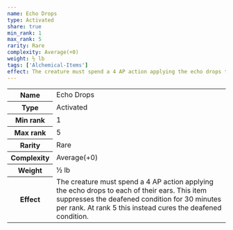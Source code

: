 ```yaml
---
name: Echo Drops
type: Activated
share: true
min_rank: 1
max_rank: 5
rarity: Rare
complexity: Average(+0)
weight: ½ lb
tags: ['Alchemical-Items']
effect: The creature must spend a 4 AP action applying the echo drops to each of their ears. This item suppresses the deafened condition for 30 minutes per rank. At rank 5 this instead cures the deafened condition.
---
```

<p><span style="overflow-x: auto;"><table><tbody><tr><th>Name</th><td>Echo Drops</td></tr><tr><th>Type</th><td>Activated</td></tr><tr><th>Min rank</th><td>1</td></tr><tr><th>Max rank</th><td>5</td></tr><tr><th>Rarity</th><td>Rare</td></tr><tr><th>Complexity</th><td>Average(+0)</td></tr><tr><th>Weight</th><td>½ lb</td></tr><tr><th>Effect</th><td>The creature must spend a 4 AP action applying the echo drops to each of their ears. This item suppresses the deafened condition for 30 minutes per rank. At rank 5 this instead cures the deafened condition.</td></tr></tbody></table></span></p>